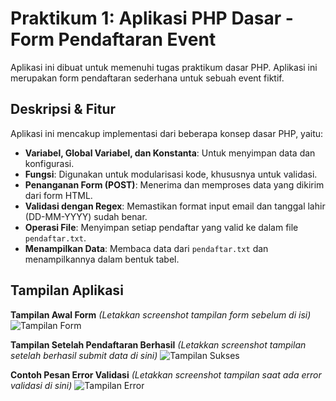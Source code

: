 # Praktikum 1: Aplikasi PHP Dasar - Form Pendaftaran Event

Aplikasi ini dibuat untuk memenuhi tugas praktikum dasar PHP. Aplikasi ini merupakan form pendaftaran sederhana untuk sebuah event fiktif.

## Deskripsi & Fitur
Aplikasi ini mencakup implementasi dari beberapa konsep dasar PHP, yaitu:
- **Variabel, Global Variabel, dan Konstanta**: Untuk menyimpan data dan konfigurasi.
- **Fungsi**: Digunakan untuk modularisasi kode, khususnya untuk validasi.
- **Penanganan Form (POST)**: Menerima dan memproses data yang dikirim dari form HTML.
- **Validasi dengan Regex**: Memastikan format input email dan tanggal lahir (DD-MM-YYYY) sudah benar.
- **Operasi File**: Menyimpan setiap pendaftar yang valid ke dalam file `pendaftar.txt`.
- **Menampilkan Data**: Membaca data dari `pendaftar.txt` dan menampilkannya dalam bentuk tabel.

## Tampilan Aplikasi

**Tampilan Awal Form**
*(Letakkan screenshot tampilan form sebelum di isi)*
![Tampilan Form](<img width="1919" height="862" alt="Image" src="https://github.com/user-attachments/assets/8aacce44-4d73-4860-b78c-27ec721ef5c7" />)

**Tampilan Setelah Pendaftaran Berhasil**
*(Letakkan screenshot tampilan setelah berhasil submit data di sini)*
![Tampilan Sukses](<img width="1919" height="866" alt="Image" src="https://github.com/user-attachments/assets/aeb7a601-87c0-4d78-9b4d-d7243cd38d6e" />)

**Contoh Pesan Error Validasi**
*(Letakkan screenshot tampilan saat ada error validasi di sini)*
![Tampilan Error](<img width="1919" height="863" alt="Image" src="https://github.com/user-attachments/assets/54d79381-f0d6-4c4c-b206-4125c36fa79f" />)
